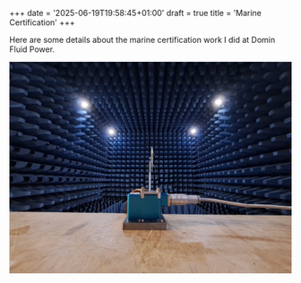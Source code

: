 +++
date = '2025-06-19T19:58:45+01:00'
draft = true
title = 'Marine Certification'
+++


Here are some details about the marine certification work I did at Domin Fluid Power.

![Domin Hydraulic valve in an EMC anechoic chamber](valve_EMC_1.jpg)